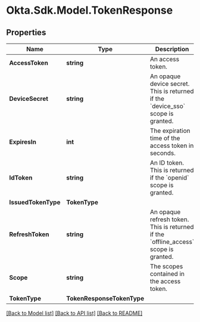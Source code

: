# Okta.Sdk.Model.TokenResponse

## Properties

Name | Type | Description | Notes
------------ | ------------- | ------------- | -------------
**AccessToken** | **string** | An access token. | [optional] 
**DeviceSecret** | **string** | An opaque device secret. This is returned if the &#x60;device_sso&#x60; scope is granted. | [optional] 
**ExpiresIn** | **int** | The expiration time of the access token in seconds. | [optional] 
**IdToken** | **string** | An ID token. This is returned if the &#x60;openid&#x60; scope is granted. | [optional] 
**IssuedTokenType** | **TokenType** |  | [optional] 
**RefreshToken** | **string** | An opaque refresh token. This is returned if the &#x60;offline_access&#x60; scope is granted. | [optional] 
**Scope** | **string** | The scopes contained in the access token. | [optional] 
**TokenType** | **TokenResponseTokenType** |  | [optional] 

[[Back to Model list]](../README.md#documentation-for-models) [[Back to API list]](../README.md#documentation-for-api-endpoints) [[Back to README]](../README.md)

